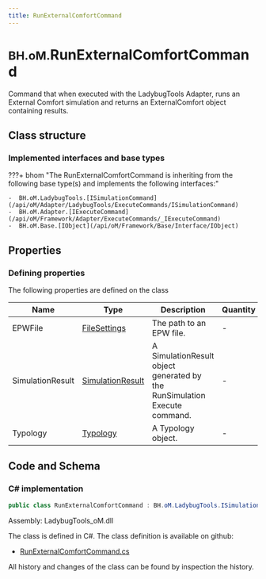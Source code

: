 ```yaml
---
title: RunExternalComfortCommand
---
```


# <small>BH.oM.</small>**RunExternalComfortCommand**

Command that when executed with the LadybugTools Adapter, runs an External Comfort simulation and returns an ExternalComfort object containing results.

## Class structure

### Implemented interfaces and base types

???+ bhom "The RunExternalComfortCommand is inheriting from the following base type(s) and implements the following interfaces:"

    -  BH.oM.LadybugTools.[ISimulationCommand](/api/oM/Adapter/LadybugTools/ExecuteCommands/ISimulationCommand)
    -  BH.oM.Adapter.[IExecuteCommand](/api/oM/Framework/Adapter/ExecuteCommands/_IExecuteCommand)
    -  BH.oM.Base.[IObject](/api/oM/Framework/Base/Interface/IObject)


## Properties



### Defining properties

The following properties are defined on the class

| Name             | Type             | Description      | Quantity         |
|------------------|------------------|------------------|------------------|
| EPWFile | [FileSettings](/api/oM/Framework/Adapter/FileSettings) | The path to an EPW file. | - |
| SimulationResult | [SimulationResult](/api/oM/Adapter/LadybugTools/Simulation/SimulationResult) | A SimulationResult object generated by the RunSimulation Execute command. | - |
| Typology | [Typology](/api/oM/Adapter/LadybugTools/Simulation/Typology) | A Typology object. | - |


## Code and Schema

### C# implementation

``` C# title="C#"
public class RunExternalComfortCommand : BH.oM.LadybugTools.ISimulationCommand, BH.oM.Adapter.IExecuteCommand, BH.oM.Base.IObject
```

Assembly: LadybugTools_oM.dll

The class is defined in C#. The class definition is available on github:

- [RunExternalComfortCommand.cs](https://github.com/BHoM/LadybugTools_Toolkit/blob/develop/LadybugTools_oM/ExecuteCommands\RunExternalComfortCommand.cs)

All history and changes of the class can be found by inspection the history.
